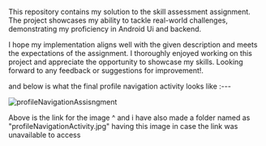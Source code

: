 This repository contains my solution to the skill assessment assignment.
The project showcases my ability to tackle real-world challenges,
demonstrating my proficiency in Android Ui and backend.

I hope my implementation aligns well with the given description and meets the
expectations of the assignment. I thoroughly enjoyed working on this project and 
appreciate the opportunity to showcase my skills. Looking forward to any feedback
or suggestions for improvement!.

and below is what the final profile navigation activity looks like :---

![profileNavigationAssisngment](https://github.com/user-attachments/assets/efab5812-6e7e-4152-be08-e02dc390e7de)


Above is the link for the image ^
and i have also made a folder named as "profileNavigationActivity.jpg" having this image in case the link was unavailable to access 
